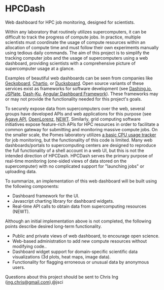HPCDash
=======

Web dashboard for HPC job monitoring, designed for scientists.

Within any laboratory that routinely utilizes supercomputers, it can be difficult to track the progress of compute jobs. In practice, multiple scientists must coordinate the usage of compute resources within an allocation of compute time and must follow their own experiments manually using tedious daily commands. The aim of this project is to simplify the tracking computer jobs and the usage of supercomputers using a web dashboard, providing scientists with a comprehensive picture of supercomputer usage at a glance.

Examples of beautiful web dashboards can be seen from companies like [Geckoboard](https://www.geckoboard.com/), [Chartio](https://chartio.com/), or [Ducksboard](https://ducksboard.com/). Open source variants of these services exist as frameworks for software development (see [Dashing.io](http://dashing.io/), [JSPlate](https://github.com/rasmusbergpalm/jslate), [Dash-Ku](https://github.com/Anephenix/dashku), [Angular Dashboard Framework](https://github.com/sdorra/angular-dashboard-framework)). These frameworks may or may not provide the functionality needed for this project's goals.

To securely expose data from supercomputers over the web, several groups have developed APIs and web applications for this purpose (see [Agave API](http://agaveapi.co/), [OpenLorenz](https://github.com/hpc/OpenLorenz/), [NEWT](https://newt.nersc.gov/). Similarly, grid computing software initiatives expose feature-rich APIs for HPC resources in order to facilitate a common gateway for submitting and monitoring massive compute jobs. On the smaller scale, the Pomes laboratory utilizes [a basic CPU usage tracker](https://github.com/pomeslab/sumcoresg) for job monitoring, but the functionality of this code is limited. Many web dashboards/portals to supercomputing centers are designed to reproduce the full functionality of a shell account in a web UI, but this is not the intended direction of HPCDash. HPCDash serves the primary purpose of real-time monitoring (one-sided views of data stored on the supercomputer) with no complicated support for "launching jobs" or uploading data.

To summarize, an implementation of this web dashboard will be built using the following components:
* Dashboard framework for the UI.
* Javascript charting library for dashboard widgets.
* Real-time API calls to obtain data from supercomputing resources (NEWT).

Although an initial implementation above is not completed, the following points describe desired long-term functionality.
* Public and private views of web dashboard, to encourage open science.
* Web-based administration to add new compute resources without modifying code..
* Dashboard widget support for domain-specific scientific data visualizations (3d plots, heat maps, image data).
* Functionality for flagging erroneous or unusual data by anonymous users.

Questions about this project should be sent to Chris Ing (ing.chris@gmail.com),@jsci

